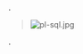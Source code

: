 .


> ![pl-sql.jpg](https://udacity-reviews-uploads.s3.us-west-2.amazonaws.com/_attachments/399095/1626345838/pl-sql.jpg)


.
